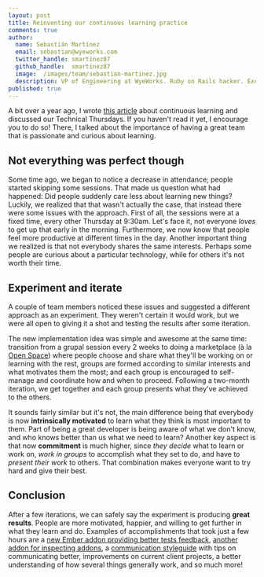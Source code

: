 ```yaml
---
layout: post
title: Reinventing our continuous learning practice
comments: true
author:
  name: Sebastián Martínez
  email: sebastian@wyeworks.com
  twitter_handle: smartinez87
  github_handle:  smartinez87
  image:  /images/team/sebastian-martinez.jpg
  description: VP of Engineering at WyeWorks. Ruby on Rails hacker. ExceptionNotification maintainer. Coffee & bacon lover.
published: true
---
```


A bit over a year ago, I wrote [this article](https://wyeworks.com/blog/2015/7/16/technical-thursdays-or-how-we-do-continuous-learning/) about continuous learning and
discussed our Technical Thursdays. If you haven't read it yet, I
encourage you to do so! There, I talked about the importance of having
a great team that is passionate and curious about learning.

<!--more-->

## Not everything was perfect though
Some time ago, we began to notice a decrease in
attendance; people started skipping some sessions. That made us
question what had happened: Did people suddenly care less about learning new things?
Luckily, we realized that that wasn't actually the case, that instead there were some
issues with the approach.
First of all, the sessions were at a fixed time, every
other Thursday at 9:30am. Let's face it, not everyone *loves* to get
up that early in the morning. Furthermore, we now know that people feel more productive at
different times in the day. Another important thing we realized is that
not everybody shares the same interests. Perhaps some people are curious
about a particular technology, while for others it's not worth their
time.

## Experiment and iterate
A couple of team members noticed these issues and suggested a different
approach as an experiment. They weren't certain it would work, but we
were all open to giving it a shot and testing the results after some
iteration.

The new implementation idea was simple and awesome at the same time:
transition from a grupal session every 2 weeks to doing a marketplace (à la [Open Space](https://en.wikipedia.org/wiki/Open_Space_Technology)) where people choose and share what they'll be working on or learning with the rest, groups are formed according to similar interests and what motivates them
the most; and each group is encouraged to self-manage and coordinate how and
when to proceed. Following a two-month iteration, we get together and each group presents what they've achieved to the others.

It sounds fairly similar but it's not, the main difference being that everybody is now **intrinsically motivated** to learn what they think is most
important to them. Part of being a great developer is being aware of
what we don't know, and who knows better than us what we need to learn?
Another key aspect is that now **commitment** is much higher, since _they decide_ what to learn or work on, _work in groups_ to accomplish what they set to do, and have to _present their work_ to others. That combination makes everyone want to try hard and give their best.

## Conclusion
After a few iterations, we can safely say the experiment is producing **great results**. People
are more motivated, happier, and willing to get further in what they
learn and do. Examples of accomplishments that took just a few hours are a [new
Ember addon providing better tests feedback](https://wyeworks.com/blog/2016/7/29/better-tests-feedback-with-ember-qunit-nice-errors/), [another addon for inspecting addons](https://github.com/wyeworks/ember-addons-inspector), a [communication styleguide](https://github.com/wyeworks/style-guidelines/blob/master/communication/README.md) with tips on communicating better, improvements on current client projects, a better understanding of how several things generally work, and so much more!
